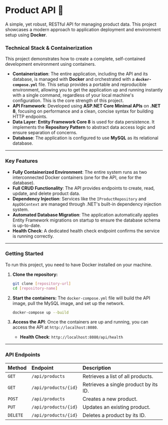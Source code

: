 # Product API 🐳

A simple, yet robust, RESTful API for managing product data. This project showcases a modern approach to application deployment and environment setup using **Docker**.

### Technical Stack & Containerization

This project demonstrates how to create a complete, self-contained development environment using containers.

* **Containerization**: The entire application, including the API and its database, is managed with **Docker** and orchestrated with a **`docker-compose.yml`** file. This setup provides a portable and reproducible environment, allowing you to get the application up and running instantly with a single command, regardless of your local machine's configuration. This is the core strength of this project.
* **API Framework**: Developed using **ASP.NET Core Minimal APIs** on **.NET 8**, focusing on performance and a clean, concise syntax for building HTTP endpoints.
* **Data Layer**: **Entity Framework Core 8** is used for data persistence. It implements the **Repository Pattern** to abstract data access logic and ensure separation of concerns.
* **Database**: The application is configured to use **MySQL** as its relational database.

---

### Key Features

* **Fully Containerized Environment**: The entire system runs as two interconnected Docker containers (one for the API, one for the database).
* **Full CRUD Functionality**: The API provides endpoints to create, read, update, and delete product data.
* **Dependency Injection**: Services like the `IProductRepository` and `AppDbContext` are managed through .NET's built-in dependency injection system.
* **Automated Database Migration**: The application automatically applies Entity Framework migrations on startup to ensure the database schema is up-to-date.
* **Health Check**: A dedicated health check endpoint confirms the service is running correctly.

---

### Getting Started

To run this project, you need to have Docker installed on your machine.

1.  **Clone the repository:**
    ```sh
    git clone [repository-url]
    cd [repository-name]
    ```

2.  **Start the containers:**
    The `docker-compose.yml` file will build the API image, pull the MySQL image, and set up the network.
    ```sh
    docker-compose up --build
    ```
3.  **Access the API**:
    Once the containers are up and running, you can access the API at `http://localhost:8080`.
    * **Health Check**: `http://localhost:8080/api/health`

---

### API Endpoints

| Method | Endpoint | Description |
| :--- | :--- | :--- |
| `GET` | `/api/products` | Retrieves a list of all products. |
| `GET` | `/api/products/{id}` | Retrieves a single product by its ID. |
| `POST` | `/api/products` | Creates a new product. |
| `PUT` | `/api/products/{id}` | Updates an existing product. |
| `DELETE` | `/api/products/{id}` | Deletes a product by its ID. |
